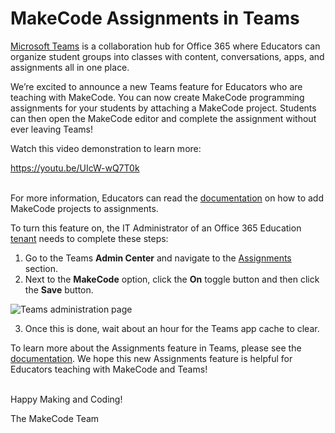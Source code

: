 # MakeCode Assignments in Teams

[Microsoft Teams](https://www.microsoft.com/en-us/education/products/teams/default.aspx) is a collaboration hub for Office 365 where Educators can organize student groups into classes with content, conversations, apps, and assignments all in one place.

We’re excited to announce a new Teams feature for Educators who are teaching with MakeCode.
You can now create MakeCode programming assignments for your students by attaching a MakeCode project.
Students can then open the MakeCode editor and complete the assignment without ever leaving Teams!

Watch this video demonstration to learn more:

https://youtu.be/UIcW-wQ7T0k  
<br/>

For more information, Educators can read the [documentation](https://support.office.com/en-us/article/add-makecode-activities-to-assignments-in-microsoft-teams-57365fa8-b6f1-4f3d-bbd9-19ac6eeaacbb) on how to add MakeCode projects to assignments.

To turn this feature on, the IT Administrator of an Office 365 Education [tenant](https://docs.microsoft.com/en-us/education/get-started/set-up-office365-edu-tenant) needs to complete these steps:

1. Go to the Teams **Admin Center** and navigate to the [Assignments](https://admin.teams.microsoft.com/policies/assignments) section. 
2. Next to the **MakeCode** option, click the **On** toggle button and then click the **Save** button. 
 
![Teams administration page](/static/blog/teams/teams-admin.png)

3. Once this is done, wait about an hour for the Teams app cache to clear.
 
To learn more about the Assignments feature in Teams, please see the [documentation](https://support.office.com/en-us/article/microsoft-teams-5aa4431a-8a3c-4aa5-87a6-b6401abea114#ID0EAABAAA=Assignments). 
We hope this new Assignments feature is helpful for Educators teaching with MakeCode and Teams! 

<br/>
Happy Making and Coding! 

The MakeCode Team